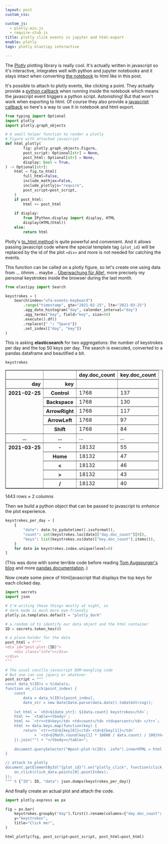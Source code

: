 ```yaml
---
layout: post
custom_css: 

custom_js: 
  - plotly.min.js
  - require-stub.js
title: plotly click events in jupyter and html-export
enable: plotly
tags: plotly elastipy interactive

---
```



The [Plotly](https://plotly.com) plotting library is really cool. It's actually written in javascript so it's interactive, integrates well with python and jupyter notebooks and it stays intact when converting [the notebook](https://github.com/defgsus/blog/blob/master/src/general/plotly-click-event.ipynb) to html like in this post.

It's possible to attach to plotly events, like clicking a point. They actually provide a [python callback](https://plotly.com/python/click-events/) when running inside the notebook which means the javascript event triggers a python script. Astonishing! But that won't work when exporting to html. Of course they also provide a [javascript callback](https://plotly.com/javascript/click-events/) so here's a way to use it in notebook and html export.


```python
from typing import Optional
import plotly
import plotly.graph_objects

# A small helper function to render a plotly
# Figure with attached javascript
def html_plotly(
        fig: plotly.graph_objects.Figure, 
        post_script: Optional[str] = None, 
        post_html: Optional[str] = None, 
        display: bool = True,
) -> Optional[str]:
    html = fig.to_html(
        full_html=False, 
        include_mathjax=False, 
        include_plotlyjs="require", 
        post_script=post_script,
    )
    if post_html:
        html += post_html
    
    if display:
        from IPython.display import display, HTML
        display(HTML(html))
    else:
        return html
```

Plotly's [to_html method](https://plotly.com/python-api-reference/generated/plotly.io.to_html.html) is quite powerful and convenient. And it allows passing javascript code where the special template tag `{plot_id}` will be replaced by the id of the plot `<div>` and more is not needed for catching the events.

This function can be called on a plotly figure, so let's create one using data from ... öhmm .. maybe .. [Überwachung für Alle!](https://github.com/defgsus/ufa), more precisely my personal keystrokes inside the browser during the last month.


```python
from elastipy import Search

keystrokes = (
    Search(index="ufa-events-keyboard")
        .range("timestamp", gte="2021-02-25", lte="2021-03-25")
        .agg_date_histogram("day", calendar_interval="day")
        .agg_terms("key", field="key", size=50)
        .execute().df()
        .replace({" ": "Space"})
        .set_index(["day", "key"])
)
```

This is asking **elasticsearch** for two aggregations: the number of keystrokes per day and the top 50 keys per day. The search is executed, converted to a pandas dataframe and beautified a bit.


```python
keystrokes
```




<div>
<style scoped>
    .dataframe tbody tr th:only-of-type {
        vertical-align: middle;
    }

    .dataframe tbody tr th {
        vertical-align: top;
    }

    .dataframe thead th {
        text-align: right;
    }
</style>
<table border="1" class="dataframe">
  <thead>
    <tr style="text-align: right;">
      <th></th>
      <th></th>
      <th>day.doc_count</th>
      <th>key.doc_count</th>
    </tr>
    <tr>
      <th>day</th>
      <th>key</th>
      <th></th>
      <th></th>
    </tr>
  </thead>
  <tbody>
    <tr>
      <th rowspan="5" valign="top">2021-02-25</th>
      <th>Control</th>
      <td>1768</td>
      <td>137</td>
    </tr>
    <tr>
      <th>Backspace</th>
      <td>1768</td>
      <td>130</td>
    </tr>
    <tr>
      <th>ArrowRight</th>
      <td>1768</td>
      <td>117</td>
    </tr>
    <tr>
      <th>ArrowLeft</th>
      <td>1768</td>
      <td>97</td>
    </tr>
    <tr>
      <th>Shift</th>
      <td>1768</td>
      <td>84</td>
    </tr>
    <tr>
      <th>...</th>
      <th>...</th>
      <td>...</td>
      <td>...</td>
    </tr>
    <tr>
      <th rowspan="5" valign="top">2021-03-25</th>
      <th>-</th>
      <td>18132</td>
      <td>55</td>
    </tr>
    <tr>
      <th>Home</th>
      <td>18132</td>
      <td>47</td>
    </tr>
    <tr>
      <th>&lt;</th>
      <td>18132</td>
      <td>46</td>
    </tr>
    <tr>
      <th>&gt;</th>
      <td>18132</td>
      <td>43</td>
    </tr>
    <tr>
      <th>/</th>
      <td>18132</td>
      <td>40</td>
    </tr>
  </tbody>
</table>
<p>1443 rows × 2 columns</p>
</div>



Then we build a python object that can be passed to javascript to *enhance* the plot experience.


```python
keystrokes_per_day = [
    {
        "date": date.to_pydatetime().isoformat(),
        "count": int(keystrokes.loc[date]["day.doc_count"][0]),
        "keys": list(keystrokes.xs(date)["key.doc_count"].items()),
    }
    for date in keystrokes.index.unique(level=0)
]
```

(This was done with some terrible code before reading [Tom Augspurger's blog](http://tomaugspurger.github.io) and more [pandas documentation](https://pandas.pydata.org/pandas-docs/stable/reference/frame.html)..)

Now create some piece of html/javascript that displays the top keys for each clicked day.


```python
import secrets
import json

# I'm writing these things mostly at night, so 
# dark mode is much more eye-friendly
plotly.io.templates.default = "plotly_dark"

# a random id to identify our data object and the html container 
ID = secrets.token_hex(8)

# a place-holder for the data
post_html = f"""
<div id="post-plot-{ID}">
    <div class="info"></div>
</div>
"""

# The usual vanilla-javascript DOM-mangling code 
# But one can use jquery or whatever
post_script = """
const data_%(ID)s = %(data)s;
function on_click(point_index) {
    const 
        data = data_%(ID)s[point_index],
        date_str = new Date(Date.parse(data.date)).toDateString();
    
    let html = `<h3>${date_str}: ${data.count} keystrokes</h3>`;
    html += `<table><tbody>`;
    html += `<tr><td>key</td> <td>count</td> <td>percent</td> </tr>`;
    html += data.keys.map(function(key) {
        return `<tr><td>${key[0]}</td> <td>${key[1]}</td>`
             + `<td>${Math.round(key[1] * 10000 / data.count) / 100}%%</td> </tr>`;
    }).join("") + "</tbody></table>";
    
    document.querySelector("#post-plot-%(ID)s .info").innerHTML = html;
}

// attach to plotly
document.getElementById("{plot_id}").on("plotly_click", function(click_data) {
    on_click(click_data.points[0].pointIndex);
});
""" % {"ID": ID, "data": json.dumps(keystrokes_per_day)}
```

And finally create an actual plot and attach the code.


```python
import plotly.express as px

fig = px.bar(
    keystrokes.groupby("day").first().rename(columns={"day.doc_count": "keystrokes"}),
    y="keystrokes",
    title="Click me!",
)

html_plotly(fig, post_script=post_script, post_html=post_html)
```


<div style="height: 400px">                            <div id="ca784fc7-9500-4c9f-89c2-242fe4074b33" class="plotly-graph-div" style="height:100%; width:100%;"></div>            <script type="text/javascript">                require(["plotly"], function(Plotly) {                    window.PLOTLYENV=window.PLOTLYENV || {};                                    if (document.getElementById("ca784fc7-9500-4c9f-89c2-242fe4074b33")) {                    Plotly.newPlot(                        "ca784fc7-9500-4c9f-89c2-242fe4074b33",                        [{"alignmentgroup": "True", "hovertemplate": "day=%{x}<br>keystrokes=%{y}<extra></extra>", "legendgroup": "", "marker": {"color": "#636efa"}, "name": "", "offsetgroup": "", "orientation": "v", "showlegend": false, "textposition": "auto", "type": "bar", "x": ["2021-02-25T00:00:00", "2021-02-26T00:00:00", "2021-02-27T00:00:00", "2021-02-28T00:00:00", "2021-03-01T00:00:00", "2021-03-02T00:00:00", "2021-03-03T00:00:00", "2021-03-04T00:00:00", "2021-03-05T00:00:00", "2021-03-06T00:00:00", "2021-03-07T00:00:00", "2021-03-08T00:00:00", "2021-03-09T00:00:00", "2021-03-10T00:00:00", "2021-03-11T00:00:00", "2021-03-12T00:00:00", "2021-03-13T00:00:00", "2021-03-14T00:00:00", "2021-03-15T00:00:00", "2021-03-16T00:00:00", "2021-03-17T00:00:00", "2021-03-18T00:00:00", "2021-03-19T00:00:00", "2021-03-20T00:00:00", "2021-03-21T00:00:00", "2021-03-22T00:00:00", "2021-03-23T00:00:00", "2021-03-24T00:00:00", "2021-03-25T00:00:00"], "xaxis": "x", "y": [1768, 5976, 17814, 11420, 12719, 26769, 10125, 12285, 16899, 7176, 19003, 6056, 1205, 10208, 10263, 262, 3436, 11593, 10063, 3526, 3757, 15810, 12765, 6660, 5140, 21173, 10160, 9440, 18132], "yaxis": "y"}],                        {"barmode": "relative", "legend": {"tracegroupgap": 0}, "template": {"data": {"bar": [{"error_x": {"color": "#f2f5fa"}, "error_y": {"color": "#f2f5fa"}, "marker": {"line": {"color": "rgb(17,17,17)", "width": 0.5}}, "type": "bar"}], "barpolar": [{"marker": {"line": {"color": "rgb(17,17,17)", "width": 0.5}}, "type": "barpolar"}], "carpet": [{"aaxis": {"endlinecolor": "#A2B1C6", "gridcolor": "#506784", "linecolor": "#506784", "minorgridcolor": "#506784", "startlinecolor": "#A2B1C6"}, "baxis": {"endlinecolor": "#A2B1C6", "gridcolor": "#506784", "linecolor": "#506784", "minorgridcolor": "#506784", "startlinecolor": "#A2B1C6"}, "type": "carpet"}], "choropleth": [{"colorbar": {"outlinewidth": 0, "ticks": ""}, "type": "choropleth"}], "contour": [{"colorbar": {"outlinewidth": 0, "ticks": ""}, "colorscale": [[0.0, "#0d0887"], [0.1111111111111111, "#46039f"], [0.2222222222222222, "#7201a8"], [0.3333333333333333, "#9c179e"], [0.4444444444444444, "#bd3786"], [0.5555555555555556, "#d8576b"], [0.6666666666666666, "#ed7953"], [0.7777777777777778, "#fb9f3a"], [0.8888888888888888, "#fdca26"], [1.0, "#f0f921"]], "type": "contour"}], "contourcarpet": [{"colorbar": {"outlinewidth": 0, "ticks": ""}, "type": "contourcarpet"}], "heatmap": [{"colorbar": {"outlinewidth": 0, "ticks": ""}, "colorscale": [[0.0, "#0d0887"], [0.1111111111111111, "#46039f"], [0.2222222222222222, "#7201a8"], [0.3333333333333333, "#9c179e"], [0.4444444444444444, "#bd3786"], [0.5555555555555556, "#d8576b"], [0.6666666666666666, "#ed7953"], [0.7777777777777778, "#fb9f3a"], [0.8888888888888888, "#fdca26"], [1.0, "#f0f921"]], "type": "heatmap"}], "heatmapgl": [{"colorbar": {"outlinewidth": 0, "ticks": ""}, "colorscale": [[0.0, "#0d0887"], [0.1111111111111111, "#46039f"], [0.2222222222222222, "#7201a8"], [0.3333333333333333, "#9c179e"], [0.4444444444444444, "#bd3786"], [0.5555555555555556, "#d8576b"], [0.6666666666666666, "#ed7953"], [0.7777777777777778, "#fb9f3a"], [0.8888888888888888, "#fdca26"], [1.0, "#f0f921"]], "type": "heatmapgl"}], "histogram": [{"marker": {"colorbar": {"outlinewidth": 0, "ticks": ""}}, "type": "histogram"}], "histogram2d": [{"colorbar": {"outlinewidth": 0, "ticks": ""}, "colorscale": [[0.0, "#0d0887"], [0.1111111111111111, "#46039f"], [0.2222222222222222, "#7201a8"], [0.3333333333333333, "#9c179e"], [0.4444444444444444, "#bd3786"], [0.5555555555555556, "#d8576b"], [0.6666666666666666, "#ed7953"], [0.7777777777777778, "#fb9f3a"], [0.8888888888888888, "#fdca26"], [1.0, "#f0f921"]], "type": "histogram2d"}], "histogram2dcontour": [{"colorbar": {"outlinewidth": 0, "ticks": ""}, "colorscale": [[0.0, "#0d0887"], [0.1111111111111111, "#46039f"], [0.2222222222222222, "#7201a8"], [0.3333333333333333, "#9c179e"], [0.4444444444444444, "#bd3786"], [0.5555555555555556, "#d8576b"], [0.6666666666666666, "#ed7953"], [0.7777777777777778, "#fb9f3a"], [0.8888888888888888, "#fdca26"], [1.0, "#f0f921"]], "type": "histogram2dcontour"}], "mesh3d": [{"colorbar": {"outlinewidth": 0, "ticks": ""}, "type": "mesh3d"}], "parcoords": [{"line": {"colorbar": {"outlinewidth": 0, "ticks": ""}}, "type": "parcoords"}], "pie": [{"automargin": true, "type": "pie"}], "scatter": [{"marker": {"line": {"color": "#283442"}}, "type": "scatter"}], "scatter3d": [{"line": {"colorbar": {"outlinewidth": 0, "ticks": ""}}, "marker": {"colorbar": {"outlinewidth": 0, "ticks": ""}}, "type": "scatter3d"}], "scattercarpet": [{"marker": {"colorbar": {"outlinewidth": 0, "ticks": ""}}, "type": "scattercarpet"}], "scattergeo": [{"marker": {"colorbar": {"outlinewidth": 0, "ticks": ""}}, "type": "scattergeo"}], "scattergl": [{"marker": {"line": {"color": "#283442"}}, "type": "scattergl"}], "scattermapbox": [{"marker": {"colorbar": {"outlinewidth": 0, "ticks": ""}}, "type": "scattermapbox"}], "scatterpolar": [{"marker": {"colorbar": {"outlinewidth": 0, "ticks": ""}}, "type": "scatterpolar"}], "scatterpolargl": [{"marker": {"colorbar": {"outlinewidth": 0, "ticks": ""}}, "type": "scatterpolargl"}], "scatterternary": [{"marker": {"colorbar": {"outlinewidth": 0, "ticks": ""}}, "type": "scatterternary"}], "surface": [{"colorbar": {"outlinewidth": 0, "ticks": ""}, "colorscale": [[0.0, "#0d0887"], [0.1111111111111111, "#46039f"], [0.2222222222222222, "#7201a8"], [0.3333333333333333, "#9c179e"], [0.4444444444444444, "#bd3786"], [0.5555555555555556, "#d8576b"], [0.6666666666666666, "#ed7953"], [0.7777777777777778, "#fb9f3a"], [0.8888888888888888, "#fdca26"], [1.0, "#f0f921"]], "type": "surface"}], "table": [{"cells": {"fill": {"color": "#506784"}, "line": {"color": "rgb(17,17,17)"}}, "header": {"fill": {"color": "#2a3f5f"}, "line": {"color": "rgb(17,17,17)"}}, "type": "table"}]}, "layout": {"annotationdefaults": {"arrowcolor": "#f2f5fa", "arrowhead": 0, "arrowwidth": 1}, "autotypenumbers": "strict", "coloraxis": {"colorbar": {"outlinewidth": 0, "ticks": ""}}, "colorscale": {"diverging": [[0, "#8e0152"], [0.1, "#c51b7d"], [0.2, "#de77ae"], [0.3, "#f1b6da"], [0.4, "#fde0ef"], [0.5, "#f7f7f7"], [0.6, "#e6f5d0"], [0.7, "#b8e186"], [0.8, "#7fbc41"], [0.9, "#4d9221"], [1, "#276419"]], "sequential": [[0.0, "#0d0887"], [0.1111111111111111, "#46039f"], [0.2222222222222222, "#7201a8"], [0.3333333333333333, "#9c179e"], [0.4444444444444444, "#bd3786"], [0.5555555555555556, "#d8576b"], [0.6666666666666666, "#ed7953"], [0.7777777777777778, "#fb9f3a"], [0.8888888888888888, "#fdca26"], [1.0, "#f0f921"]], "sequentialminus": [[0.0, "#0d0887"], [0.1111111111111111, "#46039f"], [0.2222222222222222, "#7201a8"], [0.3333333333333333, "#9c179e"], [0.4444444444444444, "#bd3786"], [0.5555555555555556, "#d8576b"], [0.6666666666666666, "#ed7953"], [0.7777777777777778, "#fb9f3a"], [0.8888888888888888, "#fdca26"], [1.0, "#f0f921"]]}, "colorway": ["#636efa", "#EF553B", "#00cc96", "#ab63fa", "#FFA15A", "#19d3f3", "#FF6692", "#B6E880", "#FF97FF", "#FECB52"], "font": {"color": "#f2f5fa"}, "geo": {"bgcolor": "rgb(17,17,17)", "lakecolor": "rgb(17,17,17)", "landcolor": "rgb(17,17,17)", "showlakes": true, "showland": true, "subunitcolor": "#506784"}, "hoverlabel": {"align": "left"}, "hovermode": "closest", "mapbox": {"style": "dark"}, "paper_bgcolor": "rgb(17,17,17)", "plot_bgcolor": "rgb(17,17,17)", "polar": {"angularaxis": {"gridcolor": "#506784", "linecolor": "#506784", "ticks": ""}, "bgcolor": "rgb(17,17,17)", "radialaxis": {"gridcolor": "#506784", "linecolor": "#506784", "ticks": ""}}, "scene": {"xaxis": {"backgroundcolor": "rgb(17,17,17)", "gridcolor": "#506784", "gridwidth": 2, "linecolor": "#506784", "showbackground": true, "ticks": "", "zerolinecolor": "#C8D4E3"}, "yaxis": {"backgroundcolor": "rgb(17,17,17)", "gridcolor": "#506784", "gridwidth": 2, "linecolor": "#506784", "showbackground": true, "ticks": "", "zerolinecolor": "#C8D4E3"}, "zaxis": {"backgroundcolor": "rgb(17,17,17)", "gridcolor": "#506784", "gridwidth": 2, "linecolor": "#506784", "showbackground": true, "ticks": "", "zerolinecolor": "#C8D4E3"}}, "shapedefaults": {"line": {"color": "#f2f5fa"}}, "sliderdefaults": {"bgcolor": "#C8D4E3", "bordercolor": "rgb(17,17,17)", "borderwidth": 1, "tickwidth": 0}, "ternary": {"aaxis": {"gridcolor": "#506784", "linecolor": "#506784", "ticks": ""}, "baxis": {"gridcolor": "#506784", "linecolor": "#506784", "ticks": ""}, "bgcolor": "rgb(17,17,17)", "caxis": {"gridcolor": "#506784", "linecolor": "#506784", "ticks": ""}}, "title": {"x": 0.05}, "updatemenudefaults": {"bgcolor": "#506784", "borderwidth": 0}, "xaxis": {"automargin": true, "gridcolor": "#283442", "linecolor": "#506784", "ticks": "", "title": {"standoff": 15}, "zerolinecolor": "#283442", "zerolinewidth": 2}, "yaxis": {"automargin": true, "gridcolor": "#283442", "linecolor": "#506784", "ticks": "", "title": {"standoff": 15}, "zerolinecolor": "#283442", "zerolinewidth": 2}}}, "title": {"text": "Click me!"}, "xaxis": {"anchor": "y", "domain": [0.0, 1.0], "title": {"text": "day"}}, "yaxis": {"anchor": "x", "domain": [0.0, 1.0], "title": {"text": "keystrokes"}}},                        {"responsive": true}                    ).then(function(){

const data_2e8303beedfac2b8 = [{"date": "2021-02-25T00:00:00", "count": 1768, "keys": [["Control", 137], ["Backspace", 130], ["ArrowRight", 117], ["ArrowLeft", 97], ["Shift", 84], ["e", 76], ["Space", 69], ["Enter", 68], ["a", 61], ["Alt", 54], ["s", 52], ["t", 49], ["o", 42], ["r", 42], ["ArrowUp", 41], ["c", 38], ["ArrowDown", 36], ["n", 33], ["i", 32], ["Tab", 31], ["u", 31], ["d", 28], ["h", 28], ["F5", 27], ["l", 26], [".", 24], ["g", 23], ["b", 21], ["f", 20], ["p", 18], ["m", 17], ["\"", 15], ["v", 12], ["-", 10], ["w", 9], ["x", 9], ["#", 8], [",", 8], ["y", 8], ["(", 7], ["=", 7], ["Home", 7], ["+", 6], ["/", 6], ["0", 6], ["1", 5], ["5", 5], [":", 5], ["Process", 5], ["k", 5]]}, {"date": "2021-02-26T00:00:00", "count": 5976, "keys": [["ArrowRight", 517], ["Control", 512], ["ArrowLeft", 400], ["Shift", 375], ["Backspace", 305], ["e", 297], ["Space", 291], ["t", 216], ["s", 213], ["Enter", 212], ["n", 207], ["a", 177], ["i", 170], ["r", 155], ["o", 135], ["ArrowUp", 117], ["d", 109], ["ArrowDown", 108], ["c", 103], ["l", 94], ["u", 76], ["m", 75], ["h", 70], ["b", 63], ["p", 58], [".", 56], ["v", 56], ["Alt", 52], ["(", 49], ["\"", 45], ["f", 45], ["g", 41], ["AltGraph", 31], ["k", 30], ["x", 27], [")", 24], ["w", 24], ["Home", 23], [",", 21], [":", 20], ["_", 19], ["y", 17], ["[", 15], ["=", 14], ["2", 13], ["-", 12], ["A", 12], ["Tab", 12], ["Process", 11], ["#", 10]]}, {"date": "2021-02-27T00:00:00", "count": 17814, "keys": [["ArrowRight", 1690], ["Shift", 1569], ["ArrowLeft", 1298], ["Control", 1115], ["ArrowDown", 944], ["ArrowUp", 861], ["Backspace", 857], ["Enter", 809], ["e", 680], ["t", 591], ["Space", 518], ["s", 480], ["a", 464], ["r", 457], ["i", 424], ["m", 293], ["n", 245], ["d", 241], ["o", 239], ["c", 231], ["l", 221], ["g", 206], ["(", 203], ["p", 196], ["\"", 192], [".", 183], ["_", 181], ["=", 179], ["f", 166], [",", 163], ["u", 139], ["v", 130], ["y", 126], ["h", 119], [")", 106], ["x", 104], ["Home", 95], ["AltGraph", 89], ["End", 87], ["Tab", 83], ["#", 82], ["0", 68], ["b", 62], [":", 60], ["Alt", 48], ["k", 42], ["1", 37], ["[", 37], ["z", 33], ["Escape", 32]]}, {"date": "2021-02-28T00:00:00", "count": 11420, "keys": [["Shift", 1073], ["ArrowRight", 1057], ["Control", 761], ["ArrowLeft", 749], ["Backspace", 628], ["Enter", 492], ["ArrowDown", 443], ["e", 429], ["t", 383], ["ArrowUp", 362], ["Space", 339], ["s", 301], ["r", 282], ["a", 277], ["i", 238], ["o", 228], ["d", 221], ["l", 203], ["c", 193], ["\"", 179], ["n", 157], ["u", 141], [".", 130], ["m", 129], ["_", 126], ["(", 121], [",", 118], ["p", 105], ["f", 97], ["h", 97], ["g", 89], ["v", 85], ["=", 74], ["y", 68], ["Tab", 67], [")", 66], ["x", 66], ["Alt", 62], ["AltGraph", 57], ["b", 49], [":", 47], ["z", 47], ["Home", 42], ["w", 42], ["End", 36], ["k", 36], ["0", 35], ["#", 31], ["Escape", 24], ["[", 23]]}, {"date": "2021-03-01T00:00:00", "count": 12719, "keys": [["ArrowRight", 1144], ["Shift", 1009], ["Backspace", 915], ["Control", 865], ["ArrowLeft", 777], ["Space", 557], ["e", 541], ["Enter", 534], ["t", 409], ["ArrowUp", 361], ["ArrowDown", 353], ["a", 343], ["r", 316], ["o", 310], ["i", 286], ["s", 283], ["n", 239], ["c", 216], ["l", 214], ["d", 198], ["Alt", 179], ["m", 160], ["h", 158], ["p", 151], ["u", 119], ["g", 116], [".", 113], ["f", 111], ["0", 103], ["\"", 101], ["y", 101], ["_", 98], ["(", 88], [",", 82], ["v", 82], ["=", 77], ["b", 65], ["1", 58], ["#", 56], ["k", 55], [":", 54], [")", 47], ["w", 45], ["x", 44], ["Tab", 40], ["AltGraph", 39], ["-", 33], ["2", 32], ["Escape", 29], ["5", 28]]}, {"date": "2021-03-02T00:00:00", "count": 26769, "keys": [["ArrowRight", 2419], ["Shift", 1851], ["Control", 1711], ["Space", 1677], ["Backspace", 1633], ["ArrowLeft", 1547], ["e", 1296], ["t", 1061], ["a", 842], ["r", 763], ["Enter", 754], ["s", 727], ["i", 695], ["o", 647], ["ArrowDown", 562], ["n", 529], ["ArrowUp", 520], ["c", 508], ["u", 465], ["l", 458], ["h", 431], ["d", 414], ["m", 396], ["p", 300], [".", 276], ["g", 226], ["y", 218], ["v", 217], ["f", 201], ["\"", 200], ["(", 164], ["b", 154], ["w", 151], [",", 147], ["Home", 132], ["AltGraph", 131], ["Alt", 128], ["k", 121], ["0", 116], [")", 106], ["End", 103], ["#", 99], ["_", 95], ["=", 79], ["Tab", 75], ["Escape", 70], ["x", 69], ["T", 67], ["*", 63], ["2", 63]]}, {"date": "2021-03-03T00:00:00", "count": 10125, "keys": [["ArrowRight", 1033], ["Shift", 787], ["Backspace", 675], ["Control", 610], ["ArrowLeft", 598], ["ArrowUp", 449], ["ArrowDown", 445], ["e", 440], ["Enter", 413], ["r", 309], ["Space", 304], ["t", 255], ["s", 247], ["a", 234], ["i", 223], ["l", 201], ["o", 179], ["d", 165], ["n", 159], ["f", 142], ["\"", 128], ["p", 119], ["(", 111], ["AltGraph", 108], ["u", 103], [".", 100], ["g", 98], ["c", 96], ["v", 80], ["m", 79], [",", 77], ["h", 76], ["[", 70], [":", 66], ["Home", 63], ["_", 57], ["=", 56], ["0", 55], ["y", 54], ["w", 50], [")", 49], ["Alt", 49], ["b", 48], ["k", 42], ["Tab", 36], ["1", 28], ["z", 28], ["2", 23], ["]", 22], ["#", 21]]}, {"date": "2021-03-04T00:00:00", "count": 12285, "keys": [["ArrowRight", 1155], ["Control", 928], ["ArrowLeft", 798], ["Shift", 770], ["Backspace", 749], ["Space", 642], ["e", 596], ["ArrowDown", 588], ["ArrowUp", 577], ["t", 377], ["Enter", 345], ["s", 335], ["o", 295], ["a", 294], ["r", 287], ["i", 285], ["n", 255], ["c", 206], ["v", 161], ["l", 158], ["h", 149], ["d", 140], ["m", 127], ["\"", 117], ["f", 115], ["u", 107], ["p", 94], ["g", 93], ["AltGraph", 80], ["y", 79], [".", 77], ["b", 77], ["Home", 74], ["w", 70], [",", 69], ["(", 64], [":", 61], ["Alt", 55], ["[", 50], ["End", 45], ["k", 44], ["z", 41], ["_", 38], ["=", 37], ["x", 35], ["q", 32], ["0", 31], [")", 29], ["S", 27], ["1", 23]]}, {"date": "2021-03-05T00:00:00", "count": 16899, "keys": [["ArrowRight", 1382], ["Backspace", 1160], ["Control", 1121], ["Space", 1112], ["Shift", 1058], ["ArrowLeft", 957], ["e", 788], ["t", 612], ["Enter", 566], ["ArrowDown", 545], ["a", 518], ["s", 514], ["i", 498], ["ArrowUp", 483], ["o", 466], ["n", 409], ["r", 390], ["l", 316], ["c", 296], ["h", 287], ["d", 269], ["u", 178], ["p", 169], ["v", 165], ["g", 142], ["m", 138], ["w", 138], ["b", 137], [".", 126], ["Alt", 114], ["f", 112], ["y", 100], ["\"", 92], [",", 85], ["AltGraph", 81], ["(", 71], ["Home", 64], ["x", 54], ["z", 53], ["k", 50], [")", 48], ["*", 48], ["End", 46], ["[", 46], ["1", 45], ["=", 44], ["-", 40], ["2", 38], ["#", 34], ["'", 32]]}, {"date": "2021-03-06T00:00:00", "count": 7176, "keys": [["ArrowRight", 634], ["Shift", 615], ["Backspace", 417], ["Control", 375], ["ArrowLeft", 360], ["Space", 302], ["e", 302], ["ArrowDown", 291], ["Enter", 287], ["ArrowUp", 282], ["t", 231], ["o", 198], ["i", 191], ["n", 183], ["s", 179], ["a", 163], ["r", 157], ["c", 115], ["d", 98], ["\"", 94], ["u", 84], ["p", 80], ["(", 79], ["f", 79], ["l", 79], ["AltGraph", 73], ["_", 70], ["m", 69], ["=", 68], ["h", 65], ["Alt", 63], ["[", 60], [".", 58], ["v", 55], [",", 52], [":", 47], ["0", 45], ["Home", 44], ["g", 41], ["y", 37], [")", 35], ["End", 35], ["x", 35], ["Tab", 32], ["k", 30], ["+", 28], ["z", 27], ["1", 25], ["b", 22], ["#", 19]]}, {"date": "2021-03-07T00:00:00", "count": 19003, "keys": [["ArrowRight", 1657], ["Control", 1281], ["Shift", 1258], ["Backspace", 1144], ["ArrowLeft", 1110], ["ArrowDown", 881], ["Space", 840], ["e", 772], ["Enter", 742], ["ArrowUp", 686], ["t", 610], ["s", 562], ["o", 542], ["i", 517], ["r", 496], ["n", 470], ["a", 429], ["d", 315], ["c", 313], ["h", 293], ["l", 291], ["p", 199], ["m", 195], ["v", 193], [".", 174], ["AltGraph", 172], ["u", 169], ["f", 168], ["(", 162], ["\"", 136], ["g", 135], ["Alt", 118], ["Home", 118], ["b", 115], [",", 103], ["[", 100], ["=", 96], ["_", 94], [")", 89], ["End", 82], ["y", 80], [":", 77], ["x", 74], ["*", 73], ["0", 73], ["1", 64], ["w", 55], ["z", 49], ["k", 46], ["Tab", 44]]}, {"date": "2021-03-08T00:00:00", "count": 6056, "keys": [["Shift", 478], ["ArrowRight", 452], ["Control", 368], ["Backspace", 324], ["Enter", 278], ["ArrowLeft", 257], ["ArrowUp", 243], ["ArrowDown", 242], ["r", 240], ["e", 225], ["Space", 223], ["s", 211], ["t", 211], ["i", 188], ["o", 145], ["a", 139], ["n", 110], ["l", 104], ["d", 103], ["h", 100], ["Alt", 87], ["AltGraph", 82], [".", 79], ["p", 79], ["\"", 75], ["c", 66], ["(", 65], ["u", 57], ["f", 56], ["m", 55], ["[", 50], ["_", 50], ["=", 41], [":", 39], ["v", 37], ["Home", 36], ["End", 33], ["w", 30], [")", 29], ["g", 29], ["0", 28], ["z", 28], [",", 25], ["y", 25], ["q", 23], ["x", 22], ["k", 20], ["Tab", 14], ["-", 13], ["/", 13]]}, {"date": "2021-03-09T00:00:00", "count": 1205, "keys": [["Alt", 128], ["Control", 93], ["0", 77], ["Shift", 76], ["Backspace", 64], ["ArrowRight", 51], ["F5", 46], ["Tab", 45], ["Space", 42], ["ArrowLeft", 41], ["Enter", 35], ["e", 30], ["r", 28], ["a", 25], ["1", 24], ["+", 23], [":", 21], ["c", 18], ["o", 18], ["\"", 16], ["2", 15], ["h", 15], ["-", 14], ["i", 13], ["n", 13], ["d", 12], ["t", 12], ["s", 11], [".", 10], ["AltGraph", 10], ["z", 9], ["u", 8], ["l", 7], ["3", 6], ["k", 6], ["m", 6], ["v", 6], ["ArrowUp", 5], ["b", 5], ["p", 5], ["/", 4], ["f", 4], ["g", 4], ["w", 4], ["y", 4], ["#", 3], [",", 3], ["5", 3], ["=", 3], ["ArrowDown", 3]]}, {"date": "2021-03-10T00:00:00", "count": 10208, "keys": [["ArrowRight", 842], ["Shift", 828], ["Control", 639], ["ArrowLeft", 618], ["Backspace", 608], ["ArrowDown", 495], ["ArrowUp", 457], ["Enter", 420], ["Space", 377], ["e", 373], ["t", 291], ["a", 261], ["s", 257], ["r", 256], ["o", 243], ["i", 223], ["n", 195], ["l", 189], ["d", 155], ["c", 143], ["p", 130], ["m", 122], ["_", 113], ["\"", 106], ["v", 104], ["(", 94], ["f", 92], ["x", 92], ["h", 85], ["Alt", 81], ["=", 75], ["End", 74], ["AltGraph", 71], ["b", 70], ["y", 70], [",", 68], ["u", 66], [":", 65], ["g", 64], [".", 59], ["0", 56], ["Home", 51], ["[", 38], ["#", 32], ["1", 28], ["w", 25], ["Tab", 24], ["/", 23], [")", 22], ["{", 19]]}, {"date": "2021-03-11T00:00:00", "count": 10263, "keys": [["ArrowRight", 978], ["Control", 948], ["Shift", 768], ["ArrowLeft", 650], ["Enter", 538], ["Backspace", 536], ["e", 366], ["ArrowDown", 344], ["ArrowUp", 291], ["i", 284], ["o", 267], ["t", 266], ["Space", 264], ["s", 263], ["r", 247], ["a", 232], ["n", 215], ["c", 192], ["d", 164], ["l", 131], ["m", 131], ["u", 114], ["p", 108], ["f", 106], ["v", 104], ["Alt", 96], ["\"", 95], [".", 87], ["h", 86], ["AltGraph", 73], ["g", 72], ["b", 71], ["(", 63], ["_", 62], ["Home", 60], ["End", 56], ["x", 56], ["w", 55], ["y", 49], ["#", 48], ["Escape", 48], ["0", 45], ["[", 45], [",", 43], [":", 43], ["=", 40], ["q", 32], ["-", 27], [")", 24], ["k", 22]]}, {"date": "2021-03-12T00:00:00", "count": 262, "keys": [["Alt", 52], ["Control", 30], ["ArrowRight", 14], ["ArrowLeft", 13], ["Shift", 12], ["c", 12], ["Backspace", 10], ["Enter", 9], ["e", 8], ["ArrowDown", 6], ["a", 6], ["Space", 5], ["ArrowUp", 5], ["r", 5], ["s", 5], ["d", 4], ["h", 4], ["_", 3], ["i", 3], ["n", 3], ["z", 3], ["Home", 2], ["S", 2], ["f", 2], ["o", 2], ["t", 2], ["v", 2], ["#", 1], ["*", 1], [".", 1], ["1", 1], ["3", 1], ["A", 1], ["D", 1], ["E", 1], ["End", 1], ["R", 1], ["g", 1], ["l", 1], ["m", 1], ["p", 1], ["u", 1], ["w", 1]]}, {"date": "2021-03-13T00:00:00", "count": 3436, "keys": [["ArrowRight", 325], ["Shift", 259], ["Control", 249], ["Backspace", 201], ["ArrowLeft", 189], ["Enter", 174], ["ArrowUp", 157], ["ArrowDown", 148], ["e", 148], ["Space", 115], ["s", 108], ["r", 90], ["t", 88], ["n", 83], ["i", 77], ["l", 59], ["a", 55], ["AltGraph", 49], ["c", 48], ["\"", 46], ["u", 46], ["o", 43], ["d", 41], ["(", 36], ["[", 34], ["m", 34], ["p", 34], ["Alt", 33], ["f", 25], [".", 24], ["y", 24], ["x", 23], [",", 22], ["=", 21], ["z", 21], ["Home", 20], ["End", 19], [")", 17], ["1", 16], [":", 16], ["_", 16], ["b", 16], ["0", 15], ["k", 15], ["v", 14], ["Escape", 13], ["h", 12], ["#", 9], ["Tab", 8], ["]", 8]]}, {"date": "2021-03-14T00:00:00", "count": 11593, "keys": [["ArrowRight", 1239], ["Control", 854], ["Shift", 818], ["ArrowLeft", 773], ["Backspace", 708], ["ArrowDown", 509], ["e", 501], ["s", 500], ["t", 405], ["Enter", 400], ["ArrowUp", 399], ["Space", 398], ["r", 322], ["i", 304], ["a", 194], ["d", 179], ["l", 172], ["u", 165], ["n", 163], ["AltGraph", 162], ["o", 159], ["\"", 139], ["(", 122], ["[", 106], ["_", 105], ["h", 105], ["p", 103], ["c", 96], ["b", 92], ["v", 92], ["w", 92], ["m", 87], ["f", 79], [".", 78], [",", 67], [")", 66], ["x", 64], ["Home", 57], ["=", 56], ["End", 51], ["g", 49], [":", 48], ["q", 45], ["Alt", 44], ["y", 38], ["z", 36], ["0", 26], ["]", 26], ["#", 24], ["k", 23]]}, {"date": "2021-03-15T00:00:00", "count": 10063, "keys": [["ArrowRight", 714], ["Shift", 685], ["Control", 629], ["Space", 598], ["Backspace", 581], ["ArrowLeft", 438], ["Enter", 412], ["ArrowDown", 396], ["ArrowUp", 395], ["e", 392], ["t", 392], ["a", 349], ["s", 303], ["o", 249], ["r", 247], ["i", 243], ["l", 203], ["n", 191], ["d", 171], ["h", 155], [".", 139], ["c", 126], ["p", 125], ["Alt", 117], ["m", 117], ["b", 113], ["u", 92], ["y", 81], ["v", 79], ["(", 76], ["f", 69], [",", 59], ["\"", 57], ["j", 54], ["x", 52], ["w", 51], ["_", 47], ["=", 43], ["Home", 43], ["g", 42], ["#", 40], ["End", 36], [")", 35], ["AltGraph", 32], ["Escape", 31], ["T", 28], ["D", 25], ["k", 25], ["*", 24], [":", 24]]}, {"date": "2021-03-16T00:00:00", "count": 3526, "keys": [["Space", 323], ["e", 223], ["Control", 213], ["ArrowRight", 196], ["ArrowLeft", 176], ["Backspace", 172], ["Shift", 153], ["a", 153], ["t", 153], ["i", 124], ["o", 122], ["n", 116], ["r", 114], ["s", 103], ["d", 81], ["l", 78], ["h", 77], ["c", 76], ["ArrowDown", 58], ["ArrowUp", 54], ["Alt", 53], ["Enter", 53], ["u", 51], ["m", 41], ["p", 40], ["b", 36], ["f", 36], ["w", 36], ["v", 31], ["y", 29], ["g", 28], ["*", 22], ["-", 21], [",", 16], [".", 13], ["k", 13], ["AltGraph", 11], ["Tab", 11], ["#", 10], ["(", 9], [")", 9], ["Escape", 9], ["S", 9], ["Home", 8], ["z", 8], ["0", 7], [":", 7], ["A", 7], ["I", 7], ["[", 7]]}, {"date": "2021-03-17T00:00:00", "count": 3757, "keys": [["Backspace", 308], ["Space", 235], ["Shift", 221], ["ArrowRight", 202], ["e", 194], ["Control", 183], ["ArrowLeft", 147], ["n", 135], ["Enter", 125], ["a", 120], ["t", 117], ["r", 116], ["i", 115], ["ArrowDown", 113], ["ArrowUp", 112], ["s", 107], ["o", 106], ["d", 78], ["l", 72], ["Alt", 66], ["h", 65], ["m", 62], ["p", 54], [".", 44], ["(", 36], ["c", 32], ["u", 31], ["AltGraph", 28], ["=", 27], ["b", 27], ["g", 27], ["\"", 26], ["w", 25], ["v", 24], ["k", 22], [",", 21], ["y", 19], ["f", 18], [")", 16], ["0", 16], [":", 16], ["Tab", 15], ["[", 15], ["Home", 14], ["_", 13], ["<", 10], ["End", 10], ["1", 9], ["x", 9], ["#", 8]]}, {"date": "2021-03-18T00:00:00", "count": 15810, "keys": [["Space", 1454], ["ArrowRight", 1250], ["e", 997], ["ArrowLeft", 953], ["Control", 946], ["Backspace", 862], ["t", 721], ["Shift", 583], ["a", 581], ["s", 576], ["r", 568], ["i", 550], ["o", 540], ["n", 438], ["ArrowDown", 399], ["h", 388], ["d", 353], ["l", 326], ["ArrowUp", 302], ["c", 246], ["Enter", 221], ["u", 208], ["p", 180], ["m", 172], ["f", 166], ["b", 154], ["w", 154], ["y", 136], ["g", 132], ["v", 119], ["*", 106], ["Alt", 95], [".", 80], ["\"", 73], [",", 58], ["k", 47], ["-", 35], ["x", 33], ["T", 30], ["(", 27], ["z", 27], ["AltGraph", 24], [":", 22], ["0", 21], ["#", 19], ["=", 19], ["Home", 19], ["'", 18], ["End", 18], [">", 16]]}, {"date": "2021-03-19T00:00:00", "count": 12765, "keys": [["ArrowRight", 1204], ["Control", 988], ["ArrowLeft", 848], ["Space", 781], ["Backspace", 720], ["Shift", 635], ["e", 567], ["t", 508], ["ArrowDown", 464], ["ArrowUp", 409], ["s", 407], ["r", 376], ["i", 366], ["o", 360], ["a", 351], ["Enter", 318], ["n", 298], ["d", 228], ["h", 221], ["c", 184], ["l", 179], ["u", 152], ["p", 143], ["w", 132], ["m", 126], ["f", 108], ["Alt", 105], ["AltGraph", 96], ["v", 92], [".", 88], ["y", 86], ["\"", 84], ["b", 84], ["(", 75], ["g", 69], ["[", 64], ["_", 56], ["=", 50], ["k", 47], [")", 44], ["#", 41], ["End", 37], ["Home", 35], ["-", 33], [":", 33], ["x", 32], [",", 31], ["z", 23], ["Escape", 22], ["Tab", 22]]}, {"date": "2021-03-20T00:00:00", "count": 6660, "keys": [["ArrowRight", 511], ["Backspace", 499], ["Shift", 490], ["Control", 439], ["ArrowLeft", 403], ["ArrowDown", 392], ["ArrowUp", 348], ["Enter", 265], ["Space", 209], ["a", 206], ["t", 193], ["s", 150], ["l", 147], ["o", 140], ["r", 134], ["e", 131], ["m", 129], ["i", 121], ["n", 97], ["c", 88], ["p", 87], ["d", 81], ["x", 73], ["(", 67], ["h", 65], ["Alt", 63], ["v", 63], ["AltGraph", 59], [".", 57], ["_", 56], ["\"", 43], ["y", 42], ["=", 41], ["u", 41], [",", 38], ["f", 35], ["Tab", 33], [")", 29], ["End", 29], ["Home", 29], ["/", 28], [";", 28], ["g", 27], ["[", 23], ["0", 22], ["F5", 22], ["#", 19], ["b", 17], ["{", 17], ["1", 16]]}, {"date": "2021-03-21T00:00:00", "count": 5140, "keys": [["Backspace", 335], ["Control", 329], ["ArrowRight", 309], ["Shift", 300], ["Space", 243], ["e", 241], ["ArrowLeft", 231], ["s", 204], ["t", 200], ["o", 175], ["Enter", 167], ["a", 160], ["r", 160], ["ArrowUp", 151], ["Alt", 141], ["ArrowDown", 140], ["i", 140], ["h", 111], ["l", 103], ["n", 88], ["m", 75], ["F5", 74], ["d", 74], ["_", 72], ["f", 67], ["c", 50], ["u", 50], ["v", 44], ["(", 43], ["b", 38], ["Tab", 36], ["x", 36], [".", 35], ["=", 35], ["g", 32], ["p", 32], ["AltGraph", 30], ["\"", 28], ["w", 28], [",", 27], ["y", 27], ["[", 21], ["k", 20], [":", 19], ["Home", 19], [")", 18], ["Escape", 15], ["End", 14], ["#", 12], ["0", 10]]}, {"date": "2021-03-22T00:00:00", "count": 21173, "keys": [["ArrowRight", 1694], ["Control", 1550], ["Shift", 1445], ["ArrowLeft", 1308], ["Space", 1131], ["Backspace", 1060], ["e", 936], ["ArrowDown", 901], ["t", 844], ["s", 842], ["o", 779], ["ArrowUp", 676], ["Enter", 662], ["r", 536], ["i", 529], ["a", 515], ["h", 472], ["n", 440], ["_", 343], ["d", 319], ["l", 271], ["c", 252], ["m", 238], ["v", 211], ["u", 197], ["f", 191], ["(", 159], ["b", 147], ["Alt", 143], ["w", 140], ["g", 137], ["p", 134], [",", 125], ["AltGraph", 116], [".", 105], ["y", 97], ["x", 95], ["=", 86], [")", 80], [":", 77], ["0", 68], ["Tab", 66], ["End", 63], ["#", 59], ["Escape", 56], ["[", 56], ["\"", 53], ["k", 53], ["Home", 45], ["<", 43]]}, {"date": "2021-03-23T00:00:00", "count": 10160, "keys": [["ArrowRight", 702], ["Shift", 648], ["Control", 642], ["Space", 592], ["Backspace", 528], ["ArrowLeft", 513], ["e", 403], ["ArrowDown", 400], ["i", 345], ["ArrowUp", 342], ["t", 323], ["Enter", 321], ["s", 302], ["r", 295], ["n", 290], ["o", 285], ["a", 265], ["d", 174], ["l", 169], ["h", 157], ["v", 130], ["m", 128], ["c", 126], ["u", 108], ["AltGraph", 103], ["_", 97], ["(", 96], ["=", 87], ["f", 86], ["p", 84], ["w", 83], ["Alt", 81], [",", 76], ["g", 75], ["k", 70], ["[", 67], ["b", 58], [":", 54], ["*", 52], ["-", 52], ["\"", 51], [".", 51], ["x", 48], ["End", 44], ["Tab", 44], [")", 42], ["0", 40], ["Home", 38], ["y", 38], ["#", 31]]}, {"date": "2021-03-24T00:00:00", "count": 9440, "keys": [["ArrowRight", 896], ["Control", 689], ["Shift", 606], ["Backspace", 594], ["ArrowLeft", 564], ["ArrowDown", 536], ["ArrowUp", 432], ["Space", 395], ["Enter", 345], ["e", 322], ["i", 294], ["s", 271], ["t", 262], ["a", 261], ["r", 193], ["n", 168], ["c", 165], ["d", 152], ["l", 149], ["o", 149], ["h", 135], ["m", 126], ["_", 98], ["v", 88], ["(", 86], ["Alt", 86], ["g", 78], [",", 74], ["f", 74], ["k", 69], ["p", 62], ["u", 55], ["b", 50], ["2", 48], ["Home", 47], ["x", 47], ["1", 45], [":", 45], ["End", 45], [".", 44], ["=", 44], ["AltGraph", 41], ["y", 40], [")", 35], ["Escape", 34], ["*", 33], ["\"", 32], ["#", 31], ["Tab", 28], ["-", 27]]}, {"date": "2021-03-25T00:00:00", "count": 18132, "keys": [["ArrowRight", 1522], ["ArrowLeft", 1298], ["Control", 1287], ["Shift", 1173], ["Backspace", 931], ["Space", 870], ["ArrowDown", 720], ["e", 702], ["t", 689], ["Enter", 671], ["ArrowUp", 577], ["a", 528], ["i", 443], ["o", 436], ["s", 431], ["l", 383], ["n", 357], ["r", 351], ["d", 329], ["c", 325], ["p", 257], ["h", 219], ["m", 201], ["y", 176], ["_", 170], [".", 153], ["u", 152], ["g", 148], ["v", 145], ["f", 141], ["Process", 133], ["(", 131], ["k", 111], [",", 108], ["AltGraph", 101], ["Alt", 96], ["\"", 91], ["=", 89], ["b", 86], ["x", 79], ["#", 67], ["Escape", 61], ["w", 60], ["Tab", 58], [")", 56], ["-", 55], ["Home", 47], ["<", 46], [">", 43], ["/", 40]]}];
function on_click(point_index) {
    const 
        data = data_2e8303beedfac2b8[point_index],
        date_str = new Date(Date.parse(data.date)).toDateString();

    let html = `<h3>${date_str}: ${data.count} keystrokes</h3>`;
    html += `<table><tbody>`;
    html += `<tr><td>key</td> <td>count</td> <td>percent</td> </tr>`;
    html += data.keys.map(function(key) {
        return `<tr><td>${key[0]}</td> <td>${key[1]}</td>`
             + `<td>${Math.round(key[1] * 10000 / data.count) / 100}%</td> </tr>`;
    }).join("") + "</tbody></table>";

    document.querySelector("#post-plot-2e8303beedfac2b8 .info").innerHTML = html;
}

// attach to plotly
document.getElementById("ca784fc7-9500-4c9f-89c2-242fe4074b33").on("plotly_click", function(click_data) {
    on_click(click_data.points[0].pointIndex);
});

                        })                };                });            </script>        </div>

<div id="post-plot-2e8303beedfac2b8">
    <div class="info"></div>
</div>



Obviously, i'm a right-arrow affine, 4-day-interval writer.
